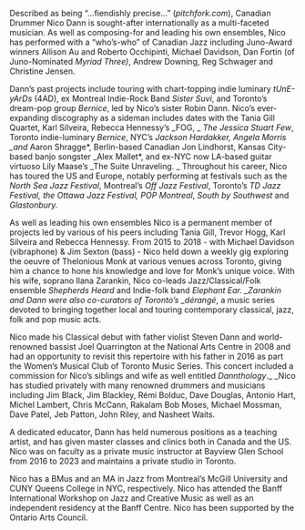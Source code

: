 Described as being “…fiendishly precise…” (_pitchfork.com_), Canadian Drummer Nico Dann is sought-after internationally as a multi-faceted musician. As well as composing-for and leading his own ensembles, Nico has performed with a “who’s-who” of Canadian Jazz including Juno-Award winners Allison Au and Roberto Occhipinti, Michael Davidson, Dan Fortin (of Juno-Nominated _Myriad Three)_, Andrew Downing, Reg Schwager and Christine Jensen.

Dann’s past projects include touring with chart-topping indie luminary _tUnE-yArDs_ (4AD), ex Montreal Indie-Rock Band _Sister Suvi_, and Toronto’s dream-pop group _Bernice_, led by Nico’s sister Robin Dann. Nico’s ever-expanding discography as a sideman includes dates with the Tania Gill Quartet, Karl Silveira, Rebecca Hennessy’s _FOG, _ _The Jessica Stuart Few_, Toronto indie-luminary _Bernice_, NYC’s _Jackson Hardakker, Angela Morris \_and_ Aaron Shragge*, Berlin-based Canadian Jon Lindhorst, Kansas City-based banjo songster \_Alex Mallet*, and ex-NYC now LA-based guitar virtuoso Lily Maase’s _The Suite Unraveling. _ Throughout his career, Nico has toured the US and Europe, notably performing at festivals such as the _North Sea Jazz Festival_, Montreal’s _Off Jazz Festival_, Toronto’s _TD Jazz Festival, the Ottawa Jazz Festival, POP Montreal_, _South by Southwest_ and _Glastonbury._

As well as leading his own ensembles Nico is a permanent member of projects led by various of his peers including Tania Gill, Trevor Hogg, Karl Silveira and Rebecca Hennessy. From 2015 to 2018 - with Michael Davidson (vibraphone) & Jim Sexton (bass) - Nico held down a weekly gig exploring the oeuvre of Thelonious Monk at various venues across Toronto, giving him a chance to hone his knowledge and love for Monk’s unique voice. With his wife, soprano Ilana Zarankin, Nico co-leads Jazz/Classical/Folk ensemble _Shepherds Heard_ and Indie-folk band _Elephant Ear. \_Zarankin and Dann were also co-curators of Toronto’s \_dérangé_, a music series devoted to bringing together local and touring contemporary classical, jazz, folk and pop music acts.

Nico made his Classical debut with father violist Steven Dann and world-renowned bassist Joel Quarrington at the National Arts Centre in 2008 and had an opportunity to revisit this repertoire with his father in 2016 as part the Women’s Musical Club of Toronto Music Series. This concert included a commission for Nico’s siblings and wife as well entitled _Dannthology_.\_ \_Nico has studied privately with many renowned drummers and musicians including Jim Black, Jim Blackley, Rémi Bolduc, Dave Douglas, Antonio Hart, Michel Lambert, Chris McCann, Rakalam Bob Moses, Michael Mossman, Dave Patel, Jeb Patton, John Riley, and Nasheet Waits.

A dedicated educator, Dann has held numerous positions as a teaching artist, and has given master classes and clinics both in Canada and the US. Nico was on faculty as a private music instructor at Bayview Glen School from 2016 to 2023 and maintains a private studio in Toronto.

Nico has a BMus and an MA in Jazz from Montreal’s McGill University and CUNY Queens College in NYC, respectively. Nico has attended the Banff International Workshop on Jazz and Creative Music as well as an independent residency at the Banff Centre. Nico has been supported by the Ontario Arts Council.
